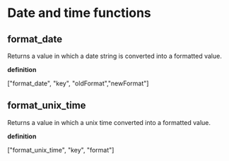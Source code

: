 # Date and time functions

## format_date

Returns a value in which a date string is converted into a formatted value.

**definition**

["format_date", "key", "oldFormat","newFormat"]

## format_unix_time

Returns a value in which a unix time converted into a formatted value.

**definition**

["format_unix_time", "key", "format"]
